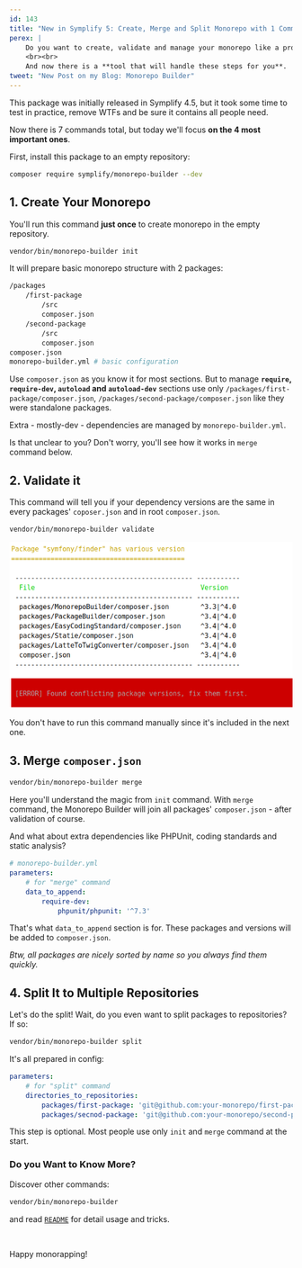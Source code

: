 ```yaml
---
id: 143
title: "New in Symplify 5: Create, Merge and Split Monorepo with 1 Command"
perex: |
    Do you want to create, validate and manage your monorepo like a pro? There is no science behind it, just a few routine steps that you need to repeat.
    <br><br>
    And now there is a **tool that will handle these steps for you**.
tweet: "New Post on my Blog: Monorepo Builder"
---
```


This package was initially released in Symplify 4.5, but it took some time to test in practice, remove WTFs and be sure it contains all people need.

Now there is 7 commands total, but today we'll focus **on the 4 most important ones**.

First, install this package to an empty repository:

```bash
composer require symplify/monorepo-builder --dev
```

## 1. Create Your Monorepo

You'll run this command **just once** to create monorepo in the empty repository.

```bash
vendor/bin/monorepo-builder init
```

It will prepare basic monorepo structure with 2 packages:

```bash
/packages
    /first-package
        /src
        composer.json
    /second-package
        /src
        composer.json
composer.json
monorepo-builder.yml # basic configuration
```

Use `composer.json` as you know it for most sections. But to manage **`require`, `require-dev`, `autoload` and `autoload-dev`** sections use only `/packages/first-package/composer.json`, `/packages/second-package/composer.json` like they were standalone packages.

Extra - mostly-dev - dependencies are managed by `monorepo-builder.yml`.

Is that unclear to you? Don't worry, you'll see how it works in `merge` command below.

## 2. Validate it

This command will tell you if your dependency versions are the same in every packages' `coposer.json` and in root `composer.json`.

```bash
vendor/bin/monorepo-builder validate
```

<img src="/assets/images/posts/2018/symplify-5-monorepo-builder/validate.png" class="img-thumbnail">

You don't have to run this command manually since it's included in the next one.

## 3. Merge `composer.json`

```bash
vendor/bin/monorepo-builder merge
```

Here you'll understand the magic from `init` command. With `merge` command, the Monorepo Builder will join all packages' `composer.json` - after validation of course.

And what about extra dependencies like PHPUnit, coding standards and static analysis?

```yaml
# monorepo-builder.yml
parameters:
    # for "merge" command
    data_to_append:
        require-dev:
            phpunit/phpunit: '^7.3'
```

That's what `data_to_append` section is for. These packages and versions will be added to `composer.json`.

*Btw, all packages are nicely sorted by name so you always find them quickly.*

## 4. Split It to Multiple Repositories

Let's do the split! Wait, do you even want to split packages to repositories? If so:

```bash
vendor/bin/monorepo-builder split
```

It's all prepared in config:

```yaml
parameters:
    # for "split" command
    directories_to_repositories:
        packages/first-package: 'git@github.com:your-monorepo/first-package.git'
        packages/secnod-package: 'git@github.com:your-monorepo/second-package.git'

```

This step is optional. Most people use only `init` and `merge` command at the start.


### Do you Want to Know More?

Discover other commands:

```bash
vendor/bin/monorepo-builder
```

and read [`README`](https://github.com/symplify/monorepobuilder) for detail usage and tricks.

<br>

Happy monorapping!
